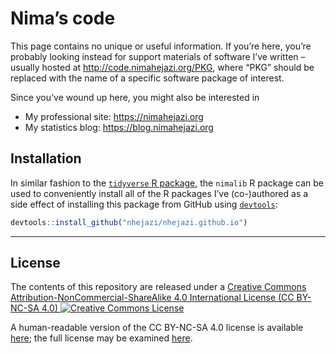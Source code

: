 
<!-- README.md is generated from README.Rmd. Please edit that file -->

# Nima’s code

This page contains no unique or useful information. If you’re here,
you’re probably looking instead for support materials of software I’ve
written – usually hosted at <http://code.nimahejazi.org/PKG>, where
“PKG” should be replaced with the name of a specific software
package of interest.

Since you’ve wound up here, you might also be interested in

  - My professional site: <https://nimahejazi.org>
  - My statistics blog: <https://blog.nimahejazi.org>

## Installation

In similar fashion to the [`tidyverse` R
package](https://www.tidyverse.org/), the `nimalib` R package can be
used to conveniently install all of the R packages I’ve (co-)authored as
a side effect of installing this package from GitHub using
[`devtools`](https://www.rstudio.com/products/rpackages/devtools/):

``` r
devtools::install_github("nhejazi/nhejazi.github.io")
```

-----

## License

The contents of this repository are released under a <a rel="license"
href="http://creativecommons.org/licenses/by-nc-sa/4.0/">Creative
Commons Attribution-NonCommercial-ShareAlike 4.0 International License
(CC BY-NC-SA 4.0)
<a rel="license" href="http://creativecommons.org/licenses/by-nc-sa/4.0/"><img
alt="Creative Commons License"
style="border-width:0"
src="https://i.creativecommons.org/l/by-nc-sa/4.0/80x15.png" /></a>

A human-readable version of the CC BY-NC-SA 4.0 license is available
[here](https://creativecommons.org/licenses/by-nc-sa/4.0/); the full
license may be examined
[here](https://creativecommons.org/licenses/by-nc-sa/4.0/legalcode).
